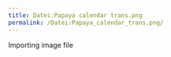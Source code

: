 ```yaml
---
title: Datei:Papaya calendar trans.png
permalink: /Datei:Papaya_calendar_trans.png/
---
```


Importing image file